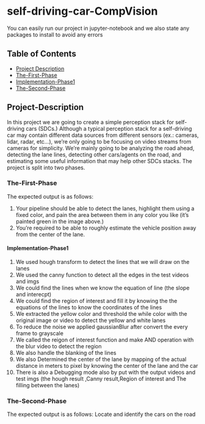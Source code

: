 # self-driving-car-CompVision
You can easily run our project in jupyter-notebook and we also state any packages to install to avoid any errors

## Table of Contents

- [Project Description](#Project-Description)
- [The-First-Phase](#The-First-Phase)
- [Implementation-Phase1 ](#Implementation_Phase1 )
- [The-Second-Phase](#The-Second-Phase)

## Project-Description
In this project we are going to create a simple perception stack for self-driving cars (SDCs.) Although a typical perception stack for a self-driving car may contain different data sources from different sensors (ex.: cameras, lidar, radar, etc…), we’re only going to be focusing on video streams from cameras for simplicity. We’re mainly going to be analyzing the road ahead, detecting the lane lines, detecting other cars/agents on the road, and estimating some useful information that may help other SDCs stacks. The project is split into two phases. 
### The-First-Phase 
The expected output is as follows:
1) Your pipeline should be able to detect the lanes, highlight them using a fixed color, and pain the area between them in any color you like (it’s painted green in the image above.)
2) You’re required to be able to roughly estimate the vehicle position away from the center of the lane.
 #### Implementation-Phase1 
1) We used hough transform to detect the lines that we will draw on the lanes
2) We used the canny function to detect all the edges in the test videos and imgs
3) We could find the lines when we know the equation of line (the slope and interecpt)
4) We could find the region of interest and fill it by knowing the the equations of the lines to know the coordinates of the lines
5) We extracted the yellow color and threshold the while color with the original image or video to detect the yellow and white lanes
6) To reduce the noise we applied gaussianBlur after convert the every frame to grayscale 
7) We called the reigon of interest function and make AND operation with the blur video to detect the region 
8) We also handle the blanking of the lines 
9) We also Determined the center of the lane by mapping of the actual distance in meters to pixel by knowing the center of the lane and the car
10) There is also a Debugging mode also by put with the output videos and test imgs (the hough result ,Canny result,Region of interest and The filling between the lanes)


### The-Second-Phase 
The expected output is as follows:
Locate and identify the cars on the road




